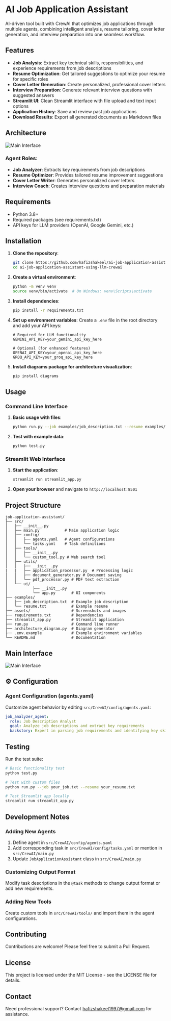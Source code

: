 # AI Job Application Assistant

AI-driven tool built with CrewAI that optimizes job applications through multiple agents, combining intelligent analysis, resume tailoring, cover letter generation, and interview preparation into one seamless workflow.

## Features

- **Job Analysis**: Extract key technical skills, responsibilities, and experience requirements from job descriptions
- **Resume Optimization**: Get tailored suggestions to optimize your resume for specific roles
- **Cover Letter Generation**: Create personalized, professional cover letters
- **Interview Preparation**: Generate relevant interview questions with suggested answers
- **Streamlit UI**: Clean Streamlit interface with file upload and text input options
- **Application History**: Save and review past job applications
- **Download Results**: Export all generated documents as Markdown files

## Architecture
![Main Interface](assets/Architecture.png)

### Agent Roles:
- **Job Analyzer**: Extracts key requirements from job descriptions
- **Resume Optimizer**: Provides tailored resume improvement suggestions
- **Cover Letter Writer**: Generates personalized cover letters
- **Interview Coach**: Creates interview questions and preparation materials

## Requirements

- Python 3.8+
- Required packages (see requirements.txt)
- API keys for LLM providers (OpenAI, Google Gemini, etc.)

## Installation

1. **Clone the repository**:
   ```bash
   git clone https://github.com/hafizshakeel/ai-job-application-assistant-using-llm-crewai
   cd ai-job-application-assistant-using-llm-crewai
   ```

2. **Create a virtual environment**:
   ```bash
   python -m venv venv
   source venv/bin/activate  # On Windows: venv\Scripts\activate
   ```

3. **Install dependencies**:
   ```bash
   pip install -r requirements.txt
   ```

4. **Set up environment variables**:
   Create a `.env` file in the root directory and add your API keys:
   ```env
   # Required for LLM functionality
   GEMINI_API_KEY=your_gemini_api_key_here
   
   # Optional (for enhanced features)
   OPENAI_API_KEY=your_openai_api_key_here
   GROQ_API_KEY=your_groq_api_key_here
   ```

5. **Install diagrams package for architecture visualization**:
   ```bash
   pip install diagrams
   ```

## Usage

### Command Line Interface

1. **Basic usage with files**:
   ```bash
   python run.py --job examples/job_description.txt --resume examples/resume.txt
   ```

2. **Test with example data**:
   ```bash
   python test.py
   ```

### Streamlit Web Interface

1. **Start the application**:
   ```bash
   streamlit run streamlit_app.py
   ```

2. **Open your browser** and navigate to `http://localhost:8501`


## Project Structure

```
job-application-assistant/
├── src/
│   ├── __init__.py
│   ├── main.py           # Main application logic
│   ├── config/
│   │   ├── agents.yaml   # Agent configurations
│   │   └── tasks.yaml    # Task definitions
│   ├── tools/
│   │   ├── __init__.py
│   │   └── custom_tool.py # Web search tool
│   ├── utils/
│   │   ├── __init__.py
|   |   ├── application_processor.py  # Processing logic
│   │   ├── document_generator.py # Document saving
│   │   └── pdf_processor.py # PDF text extraction
│   └── ui/
│           ├── __init__.py
│           └── app.py       # UI components
├── examples/
│   ├── job_description.txt  # Example job description
│   └── resume.txt           # Example resume
├── assets/                  # Screenshots and images
├── requirements.txt         # Dependencies
├── streamlit_app.py         # Streamlit application
├── run.py                   # Command line runner
├── architecture_diagram.py  # Diagram generator
├── .env.example             # Example environment variables
└── README.md                # Documentation
```


## Main Interface
![Main Interface](assets/UI.png)


## ⚙️ Configuration

### Agent Configuration (agents.yaml)

Customize agent behavior by editing `src/CrewAI/config/agents.yaml`:

```yaml
job_analyzer_agent:
  role: Job Description Analyst
  goal: Analyze job descriptions and extract key requirements
  backstory: Expert in parsing job requirements and identifying key skills
```


## Testing

Run the test suite:

```bash
# Basic functionality test
python test.py

# Test with custom files
python run.py --job your_job.txt --resume your_resume.txt

# Test Streamlit app locally
streamlit run streamlit_app.py
```



## Development Notes

### Adding New Agents

1. Define agent in `src/CrewAI/config/agents.yaml`
2. Add corresponding task in `src/CrewAI/config/tasks.yaml` or mention in `src/CrewAI/main.py`
3. Update `JobApplicationAssistant` class in `src/CrewAI/main.py`

### Customizing Output Format

Modify task descriptions in the `@task` methods to change output format or add new requirements.

### Adding New Tools

Create custom tools in `src/CrewAI/tools/` and import them in the agent configurations.


## Contributing

Contributions are welcome! Please feel free to submit a Pull Request.

## License

This project is licensed under the MIT License - see the LICENSE file for details.

## Contact

Need professional support? Contact [hafizshakeel1997@gmail.com](mailto:hafizshakeel1997@gmail.com) for assistance.
